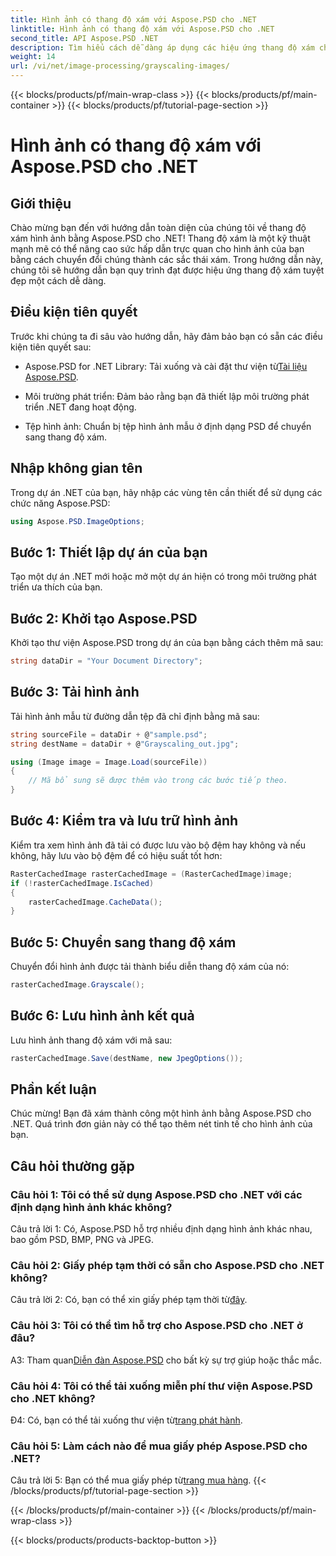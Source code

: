 ```yaml
---
title: Hình ảnh có thang độ xám với Aspose.PSD cho .NET
linktitle: Hình ảnh có thang độ xám với Aspose.PSD cho .NET
second_title: API Aspose.PSD .NET
description: Tìm hiểu cách dễ dàng áp dụng các hiệu ứng thang độ xám cho hình ảnh bằng Aspose.PSD cho .NET.
weight: 14
url: /vi/net/image-processing/grayscaling-images/
---
```


{{< blocks/products/pf/main-wrap-class >}}
{{< blocks/products/pf/main-container >}}
{{< blocks/products/pf/tutorial-page-section >}}

# Hình ảnh có thang độ xám với Aspose.PSD cho .NET

## Giới thiệu

Chào mừng bạn đến với hướng dẫn toàn diện của chúng tôi về thang độ xám hình ảnh bằng Aspose.PSD cho .NET! Thang độ xám là một kỹ thuật mạnh mẽ có thể nâng cao sức hấp dẫn trực quan cho hình ảnh của bạn bằng cách chuyển đổi chúng thành các sắc thái xám. Trong hướng dẫn này, chúng tôi sẽ hướng dẫn bạn quy trình đạt được hiệu ứng thang độ xám tuyệt đẹp một cách dễ dàng.

## Điều kiện tiên quyết

Trước khi chúng ta đi sâu vào hướng dẫn, hãy đảm bảo bạn có sẵn các điều kiện tiên quyết sau:

-  Aspose.PSD for .NET Library: Tải xuống và cài đặt thư viện từ[Tài liệu Aspose.PSD](https://reference.aspose.com/psd/net/).

- Môi trường phát triển: Đảm bảo rằng bạn đã thiết lập môi trường phát triển .NET đang hoạt động.

- Tệp hình ảnh: Chuẩn bị tệp hình ảnh mẫu ở định dạng PSD để chuyển sang thang độ xám.

## Nhập không gian tên

Trong dự án .NET của bạn, hãy nhập các vùng tên cần thiết để sử dụng các chức năng Aspose.PSD:

```csharp
using Aspose.PSD.ImageOptions;
```

## Bước 1: Thiết lập dự án của bạn

Tạo một dự án .NET mới hoặc mở một dự án hiện có trong môi trường phát triển ưa thích của bạn.

## Bước 2: Khởi tạo Aspose.PSD

Khởi tạo thư viện Aspose.PSD trong dự án của bạn bằng cách thêm mã sau:

```csharp
string dataDir = "Your Document Directory";
```

## Bước 3: Tải hình ảnh

Tải hình ảnh mẫu từ đường dẫn tệp đã chỉ định bằng mã sau:

```csharp
string sourceFile = dataDir + @"sample.psd";
string destName = dataDir + @"Grayscaling_out.jpg";

using (Image image = Image.Load(sourceFile))
{
    // Mã bổ sung sẽ được thêm vào trong các bước tiếp theo.
}
```

## Bước 4: Kiểm tra và lưu trữ hình ảnh

Kiểm tra xem hình ảnh đã tải có được lưu vào bộ đệm hay không và nếu không, hãy lưu vào bộ đệm để có hiệu suất tốt hơn:

```csharp
RasterCachedImage rasterCachedImage = (RasterCachedImage)image;
if (!rasterCachedImage.IsCached)
{
    rasterCachedImage.CacheData();
}
```

## Bước 5: Chuyển sang thang độ xám

Chuyển đổi hình ảnh được tải thành biểu diễn thang độ xám của nó:

```csharp
rasterCachedImage.Grayscale();
```

## Bước 6: Lưu hình ảnh kết quả

Lưu hình ảnh thang độ xám với mã sau:

```csharp
rasterCachedImage.Save(destName, new JpegOptions());
```

## Phần kết luận

Chúc mừng! Bạn đã xám thành công một hình ảnh bằng Aspose.PSD cho .NET. Quá trình đơn giản này có thể tạo thêm nét tinh tế cho hình ảnh của bạn.

## Câu hỏi thường gặp

### Câu hỏi 1: Tôi có thể sử dụng Aspose.PSD cho .NET với các định dạng hình ảnh khác không?

Câu trả lời 1: Có, Aspose.PSD hỗ trợ nhiều định dạng hình ảnh khác nhau, bao gồm PSD, BMP, PNG và JPEG.

### Câu hỏi 2: Giấy phép tạm thời có sẵn cho Aspose.PSD cho .NET không?

 Câu trả lời 2: Có, bạn có thể xin giấy phép tạm thời từ[đây](https://purchase.aspose.com/temporary-license/).

### Câu hỏi 3: Tôi có thể tìm hỗ trợ cho Aspose.PSD cho .NET ở đâu?

 A3: Tham quan[Diễn đàn Aspose.PSD](https://forum.aspose.com/c/psd/34) cho bất kỳ sự trợ giúp hoặc thắc mắc.

### Câu hỏi 4: Tôi có thể tải xuống miễn phí thư viện Aspose.PSD cho .NET không?

 Đ4: Có, bạn có thể tải xuống thư viện từ[trang phát hành](https://releases.aspose.com/psd/net/).

### Câu hỏi 5: Làm cách nào để mua giấy phép Aspose.PSD cho .NET?

 Câu trả lời 5: Bạn có thể mua giấy phép từ[trang mua hàng](https://purchase.aspose.com/buy).
{{< /blocks/products/pf/tutorial-page-section >}}

{{< /blocks/products/pf/main-container >}}
{{< /blocks/products/pf/main-wrap-class >}}

{{< blocks/products/products-backtop-button >}}
